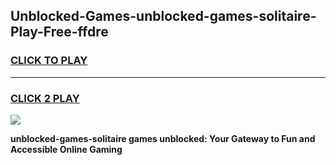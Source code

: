 
## Unblocked-Games-unblocked-games-solitaire-Play-Free-ffdre
<h3>
<a href="https://premium76.site?title=unblocked-games-solitaire&ref=20A">CLICK TO PLAY</a></h3>
<hr>

<h3>
<a href="https://premium76.site?title=unblocked-games-solitaire&ref=20A">CLICK 2 PLAY</a>
  
</h3>

<a href="https://premium76.site?title=unblocked-games-solitaire&ref=20A"><img src="https://clearcache.store/games.png"></a>


**unblocked-games-solitaire games unblocked: Your Gateway to Fun and Accessible Online Gaming**
